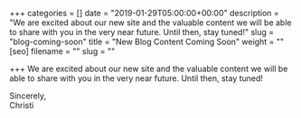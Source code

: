 +++
categories = []
date = "2019-01-29T05:00:00+00:00"
description = "We are excited about our new site and the valuable content we will be able to share with you in the very near future. Until then, stay tuned!"
slug = "blog-coming-soon"
title = "New Blog Content Coming Soon"
weight = ""
[seo]
filename = ""
slug = ""

+++
We are excited about our new site and the valuable content we will be able to share with you in the very near future. Until then, stay tuned!

Sincerely,  
Christi